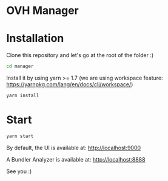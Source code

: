 # OVH Manager

# Installation

Clone this repository and let's go at the root of the folder :)

```bash
cd manager
```

Install it by using yarn >= 1.7 (we are using workspace feature: <https://yarnpkg.com/lang/en/docs/cli/workspace/>)

```bash
yarn install
```

# Start

```bash
yarn start
```

By default, the UI is available at: <http://localhost:9000>

A Bundler Analyzer is available at: <http://localhost:8888>

See you :)
